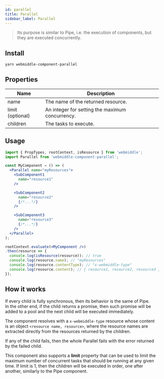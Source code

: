```yaml
---
id: parallel
title: Parallel
sidebar_label: Parallel
---
```


> Its purpose is similar to Pipe, i.e. the execution of components, but they are executed concurrently.

## Install

```bash
yarn webmiddle-component-parallel
```

## Properties

Name                   | Description
-----------------------|------------------------------------------------------
name                   | The name of the returned resource.
limit (optional)       | An integer for setting the maximum concurrency.
children               | The tasks to execute.

## Usage

```jsx
import { PropTypes, rootContext, isResource } from 'webmiddle';
import Parallel from 'webmiddle-component-parallel';

const MyComponent = () => (
  <Parallel name="myResources">
    <SubComponent1
      name="resource1"
    />

    <SubComponent2
      name="resource2"
      {/*...*/}
    />

    <SubComponent3
      name="resource3"
      {/*...*/}
    />
  </Parallel>
);

rootContext.evaluate(<MyComponent />)
.then(resource => {
  console.log(isResource(resource)); // true
  console.log(resource.name); // "myResources" 
  console.log(resource.contentType); // "x-webmiddle-type"
  console.log(resource.content); // { resource1, resource2, resource3 }
});
```

## How it works

If every child is fully synchronous, then its behavior is the
same of Pipe.<br />
In the other end, if the child returns a promise, then such promise will
be added to a pool and the next child will be executed immediately.

The component resolves with a `x-webmiddle-type` resource whose content is an object
`<resource name, resource>`, where the resource names are extracted
directly from the resources returned by the children.

If any of the child fails, then the whole Parallel fails with the error
returned by the failed child.

This component also supports a **limit** property that can be used to
limit the maximum number of concurrent tasks that should be running at
any given time. If limit is 1, then the children will be executed in
order, one after another, similarly to the Pipe component.